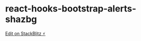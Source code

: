 # react-hooks-bootstrap-alerts-shazbg

[Edit on StackBlitz ⚡️](https://stackblitz.com/edit/react-hooks-bootstrap-alerts-shazbg)